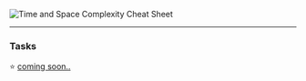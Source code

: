 ![Time and Space Complexity Cheat Sheet](
https://i.imgur.com/sh9wysY.jpg)

---

### Tasks

:star: [coming soon..]()<br>

